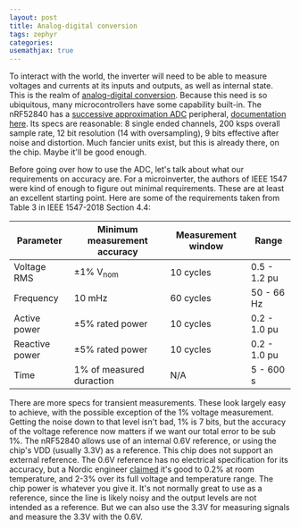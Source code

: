 ```yaml
---
layout: post
title: Analog-digital conversion
tags: zephyr
categories: 
usemathjax: true
---
```


To interact with the world, the inverter will need to be able to measure voltages and currents at its inputs and outputs, as well as internal state. This is the realm of [analog-digital conversion](https://en.wikipedia.org/wiki/Analog-to-digital_converter). Because this need is so ubiquitous, many microcontrollers have some capability built-in. The nRF52840 has a [successive approximation ADC](https://en.wikipedia.org/wiki/Successive-approximation_ADC) peripheral, [documentation here](https://infocenter.nordicsemi.com/index.jsp?topic=%2Fps_nrf52840%2Fsaadc.html). Its specs are reasonable: 8 single ended channels, 200 ksps overall sample rate, 12 bit resolution (14 with oversampling), 9 bits effective after noise and distortion. Much fancier units exist, but this is already there, on the chip. Maybe it'll be good enough.

Before going over how to use the ADC, let's talk about what our requirements on accuracy are. For a microinverter, the authors of IEEE 1547 were kind of enough to figure out minimal requirements. These are at least an excellent starting point. Here are some of the requirements taken from Table 3 in IEEE 1547-2018 Section 4.4:

| Parameter      | Minimum measurement accuracy | Measurement window | Range        |
| -------------- | ---------------------------- | ------------------ | ------------ |
| Voltage RMS    | ±1% V<sub>nom</sub>                  | 10 cycles          | 0.5 - 1.2 pu |
| Frequency      | 10 mHz                       | 60 cycles          | 50 - 66 Hz   |
| Active power   | ±5% rated power              | 10 cycles          | 0.2 - 1.0 pu |
| Reactive power | ±5% rated power              | 10 cycles          | 0.2 - 1.0 pu |
| Time           | 1% of measured duraction     | N/A                | 5 - 600 s    | 

There are more specs for transient measurements. These look largely easy to achieve, with the possible exception of the 1% voltage measurement. Getting the noise down to that level isn't bad, 1% is 7 bits, but the accuracy of the voltage reference now matters if we want our total error to be sub 1%. The nRF52840 allows use of an internal 0.6V reference, or using the chip's VDD (usually 3.3V) as a reference. This chip does not support an external reference. The 0.6V reference has no electrical specification for its accuracy, but a Nordic engineer [claimed](https://devzone.nordicsemi.com/f/nordic-q-a/80183/reference-accuracy) it's good to 0.2% at room temperature, and 2-3% over its full voltage and temperature range. The chip power is whatever you give it. It's not normally great to use as a reference, since the line is likely noisy and the output levels are not intended as a reference. But we can also use the 3.3V for measuring signals and measure the 3.3V with the 0.6V. 